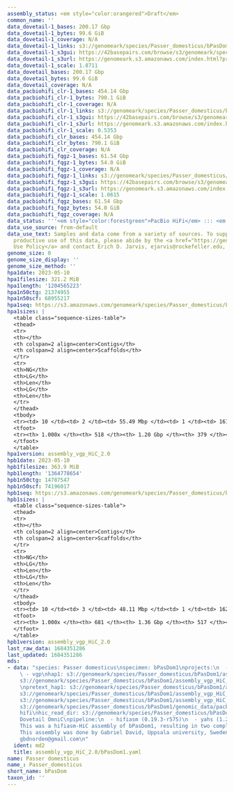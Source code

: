 ```yaml
---
assembly_status: <em style="color:orangered">Draft</em>
common_name: ''
data_dovetail-1_bases: 200.17 Gbp
data_dovetail-1_bytes: 99.6 GiB
data_dovetail-1_coverage: N/A
data_dovetail-1_links: s3://genomeark/species/Passer_domesticus/bPasDom1/genomic_data/dovetail/<br>
data_dovetail-1_s3gui: https://42basepairs.com/browse/s3/genomeark/species/Passer_domesticus/bPasDom1/genomic_data/dovetail/
data_dovetail-1_s3url: https://genomeark.s3.amazonaws.com/index.html?prefix=species/Passer_domesticus/bPasDom1/genomic_data/dovetail/
data_dovetail-1_scale: 1.8711
data_dovetail_bases: 200.17 Gbp
data_dovetail_bytes: 99.6 GiB
data_dovetail_coverage: N/A
data_pacbiohifi_clr-1_bases: 454.14 Gbp
data_pacbiohifi_clr-1_bytes: 790.1 GiB
data_pacbiohifi_clr-1_coverage: N/A
data_pacbiohifi_clr-1_links: s3://genomeark/species/Passer_domesticus/bPasDom1/genomic_data/pacbio_hifi/<br>
data_pacbiohifi_clr-1_s3gui: https://42basepairs.com/browse/s3/genomeark/species/Passer_domesticus/bPasDom1/genomic_data/pacbio_hifi/
data_pacbiohifi_clr-1_s3url: https://genomeark.s3.amazonaws.com/index.html?prefix=species/Passer_domesticus/bPasDom1/genomic_data/pacbio_hifi/
data_pacbiohifi_clr-1_scale: 0.5353
data_pacbiohifi_clr_bases: 454.14 Gbp
data_pacbiohifi_clr_bytes: 790.1 GiB
data_pacbiohifi_clr_coverage: N/A
data_pacbiohifi_fqgz-1_bases: 61.54 Gbp
data_pacbiohifi_fqgz-1_bytes: 54.0 GiB
data_pacbiohifi_fqgz-1_coverage: N/A
data_pacbiohifi_fqgz-1_links: s3://genomeark/species/Passer_domesticus/bPasDom1/genomic_data/pacbio_hifi/<br>
data_pacbiohifi_fqgz-1_s3gui: https://42basepairs.com/browse/s3/genomeark/species/Passer_domesticus/bPasDom1/genomic_data/pacbio_hifi/
data_pacbiohifi_fqgz-1_s3url: https://genomeark.s3.amazonaws.com/index.html?prefix=species/Passer_domesticus/bPasDom1/genomic_data/pacbio_hifi/
data_pacbiohifi_fqgz-1_scale: 1.0615
data_pacbiohifi_fqgz_bases: 61.54 Gbp
data_pacbiohifi_fqgz_bytes: 54.0 GiB
data_pacbiohifi_fqgz_coverage: N/A
data_status: '''<em style="color:forestgreen">PacBio HiFi</em> ::: <em style="color:forestgreen">Dovetail</em>'''
data_use_source: from-default
data_use_text: Samples and data come from a variety of sources. To support fair and
  productive use of this data, please abide by the <a href="https://genome10k.soe.ucsc.edu/data-use-policies/">Data
  Use Policy</a> and contact Erich D. Jarvis, ejarvis@rockefeller.edu, with any questions.
genome_size: 0
genome_size_display: ''
genome_size_method: ''
hpa1date: 2023-05-10
hpa1filesize: 321.2 MiB
hpa1length: '1204565223'
hpa1n50ctg: 21374955
hpa1n50scf: 68955217
hpa1seq: https://s3.amazonaws.com/genomeark/species/Passer_domesticus/bPasDom1/assembly_vgp_HiC_2.0/bPasDom1.HiC.hap1.20230510.fasta.gz
hpa1sizes: |
  <table class="sequence-sizes-table">
  <thead>
  <tr>
  <th></th>
  <th colspan=2 align=center>Contigs</th>
  <th colspan=2 align=center>Scaffolds</th>
  </tr>
  <tr>
  <th>NG</th>
  <th>LG</th>
  <th>Len</th>
  <th>LG</th>
  <th>Len</th>
  </tr>
  </thead>
  <tbody>
  <tr><td> 10 </td><td> 2 </td><td> 55.49 Mbp </td><td> 1 </td><td> 161.09 Mbp </td></tr><tr><td> 20 </td><td> 4 </td><td> 50.58 Mbp </td><td> 2 </td><td> 116.02 Mbp </td></tr><tr><td> 30 </td><td> 7 </td><td> 36.42 Mbp </td><td> 3 </td><td> 115.61 Mbp </td></tr><tr><td> 40 </td><td> 11 </td><td> 31.37 Mbp </td><td> 5 </td><td> 82.48 Mbp </td></tr><tr style="background-color:#cccccc;"><td> 50 </td><td> 15 </td><td style="background-color:#88ff88;"> 21.37 Mbp </td><td> 6 </td><td style="background-color:#88ff88;"> 68.96 Mbp </td></tr><tr><td> 60 </td><td> 21 </td><td> 17.36 Mbp </td><td> 8 </td><td> 43.45 Mbp </td></tr><tr><td> 70 </td><td> 29 </td><td> 13.71 Mbp </td><td> 12 </td><td> 23.72 Mbp </td></tr><tr><td> 80 </td><td> 40 </td><td> 7.93 Mbp </td><td> 18 </td><td> 13.98 Mbp </td></tr><tr><td> 90 </td><td> 65 </td><td> 2.78 Mbp </td><td> 30 </td><td> 6.71 Mbp </td></tr><tr><td> 100 </td><td> 518 </td><td> 2.00 Kbp </td><td> 379 </td><td> 2.00 Kbp </td></tr></tbody>
  <tfoot>
  <tr><th> 1.000x </th><th> 518 </th><th> 1.20 Gbp </th><th> 379 </th><th> 1.20 Gbp </th></tr>
  </tfoot>
  </table>
hpa1version: assembly_vgp_HiC_2.0
hpb1date: 2023-05-10
hpb1filesize: 363.9 MiB
hpb1length: '1364778654'
hpb1n50ctg: 14787547
hpb1n50scf: 74196017
hpb1seq: https://s3.amazonaws.com/genomeark/species/Passer_domesticus/bPasDom1/assembly_vgp_HiC_2.0/bPasDom1.HiC.hap2.20230510.fasta.gz
hpb1sizes: |
  <table class="sequence-sizes-table">
  <thead>
  <tr>
  <th></th>
  <th colspan=2 align=center>Contigs</th>
  <th colspan=2 align=center>Scaffolds</th>
  </tr>
  <tr>
  <th>NG</th>
  <th>LG</th>
  <th>Len</th>
  <th>LG</th>
  <th>Len</th>
  </tr>
  </thead>
  <tbody>
  <tr><td> 10 </td><td> 3 </td><td> 48.11 Mbp </td><td> 1 </td><td> 162.12 Mbp </td></tr><tr><td> 20 </td><td> 6 </td><td> 40.56 Mbp </td><td> 2 </td><td> 121.33 Mbp </td></tr><tr><td> 30 </td><td> 11 </td><td> 26.12 Mbp </td><td> 4 </td><td> 82.21 Mbp </td></tr><tr><td> 40 </td><td> 16 </td><td> 21.74 Mbp </td><td> 5 </td><td> 78.34 Mbp </td></tr><tr style="background-color:#cccccc;"><td> 50 </td><td> 24 </td><td style="background-color:#88ff88;"> 14.79 Mbp </td><td> 7 </td><td style="background-color:#88ff88;"> 74.20 Mbp </td></tr><tr><td> 60 </td><td> 34 </td><td> 11.66 Mbp </td><td> 10 </td><td> 35.98 Mbp </td></tr><tr><td> 70 </td><td> 49 </td><td> 7.48 Mbp </td><td> 15 </td><td> 20.43 Mbp </td></tr><tr><td> 80 </td><td> 71 </td><td> 4.96 Mbp </td><td> 26 </td><td> 8.37 Mbp </td></tr><tr><td> 90 </td><td> 114 </td><td> 1.97 Mbp </td><td> 46 </td><td> 4.52 Mbp </td></tr><tr><td> 100 </td><td> 681 </td><td> 1.00 Kbp </td><td> 517 </td><td> 1.00 Kbp </td></tr></tbody>
  <tfoot>
  <tr><th> 1.000x </th><th> 681 </th><th> 1.36 Gbp </th><th> 517 </th><th> 1.36 Gbp </th></tr>
  </tfoot>
  </table>
hpb1version: assembly_vgp_HiC_2.0
last_raw_data: 1684351286
last_updated: 1684351286
mds:
- data: "species: Passer domesticus\nspecimen: bPasDom1\nprojects:\n  - erga       \n
    \ - vgp\nhap1: s3://genomeark/species/Passer_domesticus/bPasDom1/assembly_vgp_HiC_2.0/bPasDom1.HiC.hap1.20230510.fasta.gz\nhap2:
    s3://genomeark/species/Passer_domesticus/bPasDom1/assembly_vgp_HiC_2.0/bPasDom1.HiC.hap2.20230510.fasta.gz\nprimary:
    \npretext_hap1: s3://genomeark/species/Passer_domesticus/bPasDom1/assembly_vgp_HiC_2.0/evaluation/hap1/pretext/bPasDom1_hap1_s2_heatmap.pretext\npretext_hap2:
    s3://genomeark/species/Passer_domesticus/bPasDom1/assembly_vgp_HiC_2.0/evaluation/hap2/pretext/bPasDom1_hap2_s2_heatmap.pretext\npretext_primary:\nkmer_spectra_img:
    s3://genomeark/species/Passer_domesticus/bPasDom1/assembly_vgp_HiC_2.0/evaluation/merqury/bPasDom1_png/\npacbio_read_dir:
    s3://genomeark/species/Passer_domesticus/bPasDom1/genomic_data/pacbio_hifi/\npacbio_read_type:
    hifi\nhic_read_dir: s3://genomeark/species/Passer_domesticus/bPasDom1/genomic_data/dovetail/\nhic_kit:
    Dovetail OmniC\npipeline:\n  - hifiasm (0.19.3-r575)\n  - yahs (1.2a.1)\nnotes:
    This was a hifiasm-HiC assembly of bPasDom1, resulting in two complete haplotypes.
    This assembly was done by Gabriel David, Uppsala university, Sweden. contact:
    gbdnorden@gmail.com\n"
  ident: md2
  title: assembly_vgp_HiC_2.0/bPasDom1.yaml
name: Passer domesticus
name_: Passer_domesticus
short_name: bPasDom
taxon_id: ''
---
```

